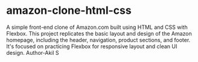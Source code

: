 # amazon-clone-html-css
A simple front-end clone of Amazon.com built using HTML and CSS with Flexbox. This project replicates the basic layout and design of the Amazon homepage, including the header, navigation, product sections, and footer. It's focused on practicing Flexbox for responsive layout and clean UI design.
Author-Akil S
